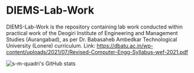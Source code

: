 # DIEMS-Lab-Work
DIEMS-Lab-Work is the repository containing lab work conducted within practical work of the Deogiri Institute of Engineering and Management Studies (Aurangabad), as per Dr. Babasaheb Ambedkar Technological University (Lonere) curriculum. Link: https://dbatu.ac.in/wp-content/uploads/2021/07/Revised-Computer-Engg-Syllabus-wef-2021.pdf

![s-m-quadri's GitHub stats](https://github-readme-stats.vercel.app/api?username=s-m-quadri&show_icons=true)
